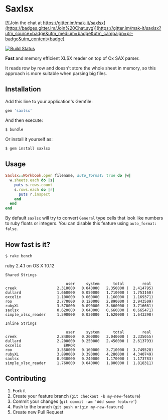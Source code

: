 # Saxlsx

[![Join the chat at https://gitter.im/mak-it/saxlsx](https://badges.gitter.im/Join%20Chat.svg)](https://gitter.im/mak-it/saxlsx?utm_source=badge&utm_medium=badge&utm_campaign=pr-badge&utm_content=badge)

[![Build Status](https://travis-ci.org/mak-it/saxlsx.svg?branch=master)](https://travis-ci.org/mak-it/saxlsx)

**Fast** and memory efficient XLSX reader on top of Ox SAX parser.

It reads row by row and doesn't store the whole sheet in memory, so this
approach is more suitable when parsing big files.

## Installation

Add this line to your application's Gemfile:

```ruby
gem 'saxlsx'
```

And then execute:

```bash
$ bundle
```

Or install it yourself as:

```bash
$ gem install saxlsx
```

## Usage

```ruby
Saxlsx::Workbook.open filename, auto_format: true do |w|
  w.sheets.each do |s|
    puts s.rows.count
    s.rows.each do |r|
      puts r.inspect
    end
  end
end
```

By default `saxlsx` will try to convert `General` type cells that look like
numbers to ruby floats or integers. You can disable this feature
using `auto_format: false`.

## How fast is it?

```bash
$ rake bench
```

ruby 2.4.1 on OS X 10.12

```
Shared Strings

                           user     system      total        real
creek                  2.310000   0.040000   2.350000 (  2.414795)
dullard                1.660000   0.050000   1.710000 (  1.753160)
oxcelix                1.100000   0.060000   1.160000 (  1.169371)
roo                    2.770000   0.120000   2.890000 (  2.943509)
rubyXL                 3.570000   0.090000   3.660000 (  3.716661)
saxlsx                 0.620000   0.040000   0.660000 (  0.665471)
simple_xlsx_reader     1.590000   0.030000   1.620000 (  1.643398)

Inline Strings

                           user     system      total        real
creek                  2.840000   0.200000   3.040000 (  3.335055)
dullard                2.200000   0.250000   2.450000 (  2.613793)
oxcelix                   ERROR
roo                    3.550000   0.160000   3.710000 (  3.749528)
rubyXL                 3.890000   0.390000   4.280000 (  4.340749)
saxlsx                 0.930000   0.240000   1.170000 (  1.173783)
simple_xlsx_reader     1.760000   0.040000   1.800000 (  1.818311)
```

## Contributing

1. Fork it
2. Create your feature branch (`git checkout -b my-new-feature`)
3. Commit your changes (`git commit -am 'Add some feature'`)
4. Push to the branch (`git push origin my-new-feature`)
5. Create new Pull Request
